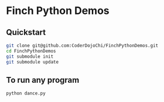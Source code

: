 # Finch Python Demos

## Quickstart

```bash
git clone git@github.com:CoderDojoChi/FinchPythonDemos.git
cd FinchPythonDemos
git submodule init
git submodule update
```

## To run any program

```bash
python dance.py
```
